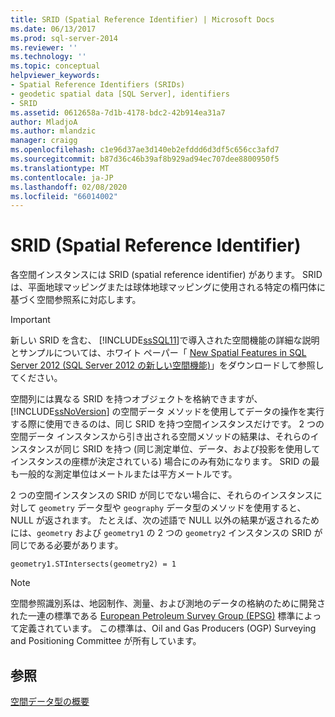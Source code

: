 ```yaml
---
title: SRID (Spatial Reference Identifier) | Microsoft Docs
ms.date: 06/13/2017
ms.prod: sql-server-2014
ms.reviewer: ''
ms.technology: ''
ms.topic: conceptual
helpviewer_keywords:
- Spatial Reference Identifiers (SRIDs)
- geodetic spatial data [SQL Server], identifiers
- SRID
ms.assetid: 0612658a-7d1b-4178-bdc2-42b914ea31a7
author: MladjoA
ms.author: mlandzic
manager: craigg
ms.openlocfilehash: c1e96d37ae3d140eb2efddd6d3df5c656cc3afd7
ms.sourcegitcommit: b87d36c46b39af8b929ad94ec707dee8800950f5
ms.translationtype: MT
ms.contentlocale: ja-JP
ms.lasthandoff: 02/08/2020
ms.locfileid: "66014002"
---
```

# <a name="spatial-reference-identifiers-srids"></a>SRID (Spatial Reference Identifier)
  各空間インスタンスには SRID (spatial reference identifier) があります。 SRID は、平面地球マッピングまたは球体地球マッピングに使用される特定の楕円体に基づく空間参照系に対応します。  
  
> [!IMPORTANT]  
>  新しい SRID を含む、 [!INCLUDE[ssSQL11](../../includes/sssql11-md.md)]で導入された空間機能の詳細な説明とサンプルについては、ホワイト ペーパー「 [New Spatial Features in SQL Server 2012 (SQL Server 2012 の新しい空間機能)](https://go.microsoft.com/fwlink/?LinkId=226407)」をダウンロードして参照してください。  
  
 空間列には異なる SRID を持つオブジェクトを格納できますが、 
  [!INCLUDE[ssNoVersion](../../includes/ssnoversion-md.md)] の空間データ メソッドを使用してデータの操作を実行する際に使用できるのは、同じ SRID を持つ空間インスタンスだけです。 2 つの空間データ インスタンスから引き出される空間メソッドの結果は、それらのインスタンスが同じ SRID を持つ (同じ測定単位、データ、および投影を使用してインスタンスの座標が決定されている) 場合にのみ有効になります。 SRID の最も一般的な測定単位はメートルまたは平方メートルです。  
  
 2 つの空間インスタンスの SRID が同じでない場合に、それらのインスタンスに対して `geometry` データ型や `geography` データ型のメソッドを使用すると、NULL が返されます。 たとえば、次の述語で NULL 以外の結果が返されるためには、`geometry` および `geometry1` の 2 つの `geometry2` インスタンスの SRID が同じである必要があります。  
  
 `geometry1.STIntersects(geometry2) = 1`  
  
> [!NOTE]  
>  空間参照識別系は、地図制作、測量、および測地のデータの格納のために開発された一連の標準である [European Petroleum Survey Group (EPSG)](https://go.microsoft.com/fwlink/?LinkId=99349) 標準によって定義されています。 この標準は、Oil and Gas Producers (OGP) Surveying and Positioning Committee が所有しています。  
  
## <a name="see-also"></a>参照  
 [空間データ型の概要](spatial-data-types-overview.md)  
  
  
